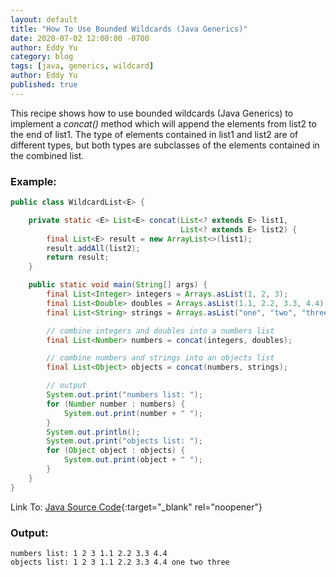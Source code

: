 ```yaml
---
layout: default
title: "How To Use Bounded Wildcards (Java Generics)"
date: 2020-07-02 12:00:00 -0700
author: Eddy Yu
category: blog
tags: [java, generics, wildcard]
author: Eddy Yu
published: true
---
```


This recipe shows how to use bounded wildcards (Java Generics) to implement a 
_concat()_ method which will append the elements from list2 to the end of 
list1. The type of elements contained in list1 and list2 are of different 
types, but both types are subclasses of the elements contained in the combined 
list.

### Example:
```java
public class WildcardList<E> {

    private static <E> List<E> concat(List<? extends E> list1,
                                      List<? extends E> list2) {
        final List<E> result = new ArrayList<>(list1);
        result.addAll(list2);
        return result;
    }

    public static void main(String[] args) {
        final List<Integer> integers = Arrays.asList(1, 2, 3);
        final List<Double> doubles = Arrays.asList(1.1, 2.2, 3.3, 4.4);
        final List<String> strings = Arrays.asList("one", "two", "three");

        // combine integers and doubles into a numbers list
        final List<Number> numbers = concat(integers, doubles);

        // combine numbers and strings into an objects list
        final List<Object> objects = concat(numbers, strings);

        // output
        System.out.print("numbers list: ");
        for (Number number : numbers) {
            System.out.print(number + " ");
        }
        System.out.println();
        System.out.print("objects list: ");
        for (Object object : objects) {
            System.out.print(object + " ");
        }
    }
}
```
Link To: [Java Source Code](https://github.com/eddycyu/learnbyexample/blob/master/src/main/java/dev/eddycyu/generics/WildcardList.java){:target="_blank" rel="noopener"}

### Output:
```
numbers list: 1 2 3 1.1 2.2 3.3 4.4 
objects list: 1 2 3 1.1 2.2 3.3 4.4 one two three
```
